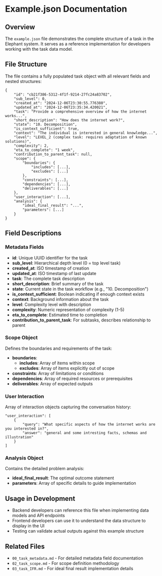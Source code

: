 # Example.json Documentation

## Overview
The `example.json` file demonstrates the complete structure of a task in the Elephant system. It serves as a reference implementation for developers working with the task data model.

## File Structure
The file contains a fully populated task object with all relevant fields and nested structures:

```
{
    "id": "cb21f386-5312-4f1f-9214-27fc24a83702",
    "sub_level": 0,
    "created_at": "2024-12-06T23:30:55.776380",
    "updated_at": "2024-12-06T23:35:34.420021",
    "task": "Provide a comprehensive overview of how the internet works...",
    "short_description": "How does the internet work?",
    "state": "10. Decomposition",
    "is_context_sufficient": true,
    "context": "The individual is interested in general knowledge...",
    "level": "LEVEL_2 (complex task: requires adaptation of known solutions)",
    "complexity": 2,
    "eta_to_complete": "1 week",
    "contribution_to_parent_task": null,
    "scope": {
        "boundaries": {
            "includes": [...],
            "excludes": [...]
        },
        "constraints": [...],
        "dependencies": [...],
        "deliverables": [...]
    },
    "user_interaction": [...],
    "analysis": {
        "ideal_final_result": "...",
        "parameters": [...]
    }
}
```

## Field Descriptions

### Metadata Fields
- **id**: Unique UUID identifier for the task
- **sub_level**: Hierarchical depth level (0 = top level task)
- **created_at**: ISO timestamp of creation
- **updated_at**: ISO timestamp of last update
- **task**: The complete task description
- **short_description**: Brief summary of the task
- **state**: Current state in the task workflow (e.g., "10. Decomposition")
- **is_context_sufficient**: Boolean indicating if enough context exists
- **context**: Background information about the task
- **level**: Complexity level with description
- **complexity**: Numeric representation of complexity (1-5)
- **eta_to_complete**: Estimated time to completion
- **contribution_to_parent_task**: For subtasks, describes relationship to parent

### Scope Object
Defines the boundaries and requirements of the task:

- **boundaries**:
  - **includes**: Array of items within scope
  - **excludes**: Array of items explicitly out of scope
- **constraints**: Array of limitations or conditions
- **dependencies**: Array of required resources or prerequisites
- **deliverables**: Array of expected outputs

### User Interaction
Array of interaction objects capturing the conversation history:
```
"user_interaction": [
    {
        "query": "What specific aspects of how the internet works are you interested in?",
        "answer": "general and some intresting facts, schemas and illustration"
    }
]
```

### Analysis Object
Contains the detailed problem analysis:

- **ideal_final_result**: The optimal outcome statement
- **parameters**: Array of specific details to guide implementation

## Usage in Development
- Backend developers can reference this file when implementing data models and API endpoints
- Frontend developers can use it to understand the data structure to display in the UI
- Testing can validate actual outputs against this example structure

## Related Files
- `00_task_metadata.md` - For detailed metadata field documentation
- `02_task_scope.md` - For scope definition methodology
- `03_task_IFR.md` - For ideal final result implementation details 